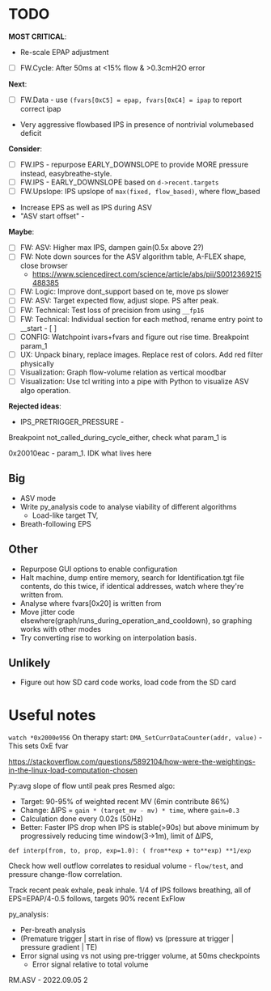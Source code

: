 # TODO

**MOST CRITICAL**:
 - Re-scale EPAP adjustment
 - [ ] FW.Cycle: After 50ms at <15% flow & >0.3cmH2O error

**Next**:
 - [ ] FW.Data - use `(fvars[0xC5] = epap, fvars[0xC4] = ipap` to report correct ipap
 - Very aggressive flowbased IPS in presence of nontrivial volumebased deficit

**Consider**:
 - [ ] FW.IPS - repurpose EARLY_DOWNSLOPE to provide MORE pressure instead, easybreathe-style.
 - [ ] FW.IPS - EARLY_DOWNSLOPE based on `d->recent.targets`
 - [ ] FW.Upslope: IPS upslope of `max(fixed, flow_based)`, where flow_based
 - Increase EPS as well as IPS during ASV
 - "ASV start offset" - 

**Maybe**:
 - [ ] FW: ASV: Higher max IPS, dampen gain(0.5x above 2?)
 - [ ] FW: Note down sources for the ASV algorithm table, A-FLEX shape, close browser 
     - https://www.sciencedirect.com/science/article/abs/pii/S0012369215488385
 - [ ] FW: Logic: Improve dont_support based on te, move ps slower
 - [ ] FW: ASV: Target expected flow, adjust slope. PS after peak.
 - [ ] FW: Technical: Test loss of precision from using `__fp16`
 - [ ] FW: Technical: Individual section for each method, rename entry point to __start - [ ] 
 - [ ] CONFIG: Watchpoint ivars+fvars and figure out rise time. Breakpoint param_1
 - [ ] UX: Unpack binary, replace images. Replace rest of colors. Add red filter physically
 - [ ] Visualization: Graph flow-volume relation as vertical moodbar
 - [ ] Visualization: Use tcl writing into a pipe with Python to visualize ASV algo operation.

**Rejected ideas**:
 - IPS_PRETRIGGER_PRESSURE - 


Breakpoint not_called_during_cycle_either, check what param_1 is 

0x20010eac - param_1. IDK what lives here

## Big 

 - ASV mode
  - Write py_analysis code to analyse viability of different algorithms
    - Load-like target TV,
 - Breath-following EPS

## Other

 - Repurpose GUI options to enable configuration
 - Halt machine, dump entire memory, search for Identification.tgt file contents, do this twice, if identical addresses, watch where they're written from.
 - Analyse where fvars[0x20] is written from
 - Move jitter code elsewhere(graph/runs_during_operation_and_cooldown), so graphing works with other modes
 - Try converting rise to working on interpolation basis.

## Unlikely

 - Figure out how SD card code works, load code from the SD card


# Useful notes

`watch *0x2000e956`
On therapy start: `DMA_SetCurrDataCounter(addr, value)` - This sets 0xE fvar


https://stackoverflow.com/questions/5892104/how-were-the-weightings-in-the-linux-load-computation-chosen


Py:avg slope of flow until peak pres 
Resmed algo:
 - Target: 90-95% of weighted recent MV (6min contribute 86%)
 - Change: ∆IPS = `gain * (target_mv - mv) * time`, where `gain=0.3`
 - Calculation done every 0.02s (50Hz)
 - Better: Faster IPS drop when IPS is stable(>90s) but above minimum by progressively reducing time window(3->1m), limit of ∆IPS, 

`def interp(from, to, prop, exp=1.0): ( from**exp + to**exp) **1/exp`

Check how well outflow correlates to residual volume - `flow/test`, and pressure change-flow correlation.

Track recent peak exhale, peak inhale. 1/4 of IPS follows breathing, all of EPS=EPAP/4-0.5 follows, targets 90% recent ExFlow

py_analysis:
  - Per-breath analysis
  - (Premature trigger | start in rise of flow) vs (pressure at trigger | pressure gradient | TE)
  - Error signal using vs not using pre-trigger volume, at 50ms checkpoints
    - Error signal relative to total volume


RM.ASV - 2022.09.05 2
